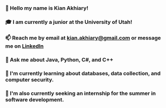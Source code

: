 ### 👋 Hello my name is Kian Akhiary!
### :mortar_board: I am currently a junior at the University of Utah!
### 📫 Reach me by email at kian.akhiary@gmail.com or message me on [LinkedIn](https://www.linkedin.com/in/kian-akhiary-0aa367257/)
### 💬 Ask me about Java, Python, C#, and C++
### 🌱 I'm currently learning about databases, data collection, and computer security.
### 🔭 I'm also currently seeking an internship for the summer in software development.
<!--
**kian29/kian29** is a ✨ _special_ ✨ repository because its `README.md` (this file) appears on your GitHub profile.

Here are some ideas to get you started:

- 🔭 I’m currently working on ...
- 🌱 I’m currently learning ...
- 👯 I’m looking to collaborate on ...
- 🤔 I’m looking for help with ...
- 💬 Ask me about ...
- 📫 How to reach me: ...
- 😄 Pronouns: ...
- ⚡ Fun fact: ...
-->
